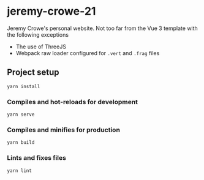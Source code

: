 # jeremy-crowe-21

Jeremy Crowe's personal website. Not too far from the Vue 3 template with the following exceptions

- The use of ThreeJS
- Webpack raw loader configured for `.vert` and `.frag` files

## Project setup

```
yarn install
```

### Compiles and hot-reloads for development

```
yarn serve
```

### Compiles and minifies for production

```
yarn build
```

### Lints and fixes files

```
yarn lint
```

